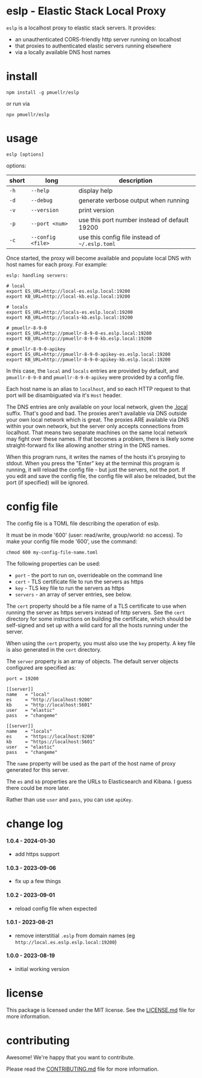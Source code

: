 eslp - Elastic Stack Local Proxy
================================================================================

`eslp` is a localhost proxy to elastic stack servers.  It provides:

- an unauthenticated CORS-friendly http server running on localhost
- that proxies to authenticated elastic servers running elsewhere
- via a locally available DNS host names

install
================================================================================

    npm install -g pmuellr/eslp

or run via

    npx pmuellr/eslp
    
usage
================================================================================

    eslp [options] 
    
options:

| short | long              | description
| ----- |------------------ | ---------------------------------------------
| `-h`  | `--help`          | display help
| `-d`  | `--debug`         | generate verbose output when running
| `-v`  | `--version`       | print version
| `-p`  | `--port <num>`    | use this port number instead of default 19200
| `-c`  | `--config <file>` | use this config file instead of `~/.eslp.toml`

Once started, the proxy will become available and populate local DNS
with host names for each proxy.  For example:

    eslp: handling servers:

    # local
    export ES_URL=http://local-es.eslp.local:19200
    export KB_URL=http://local-kb.eslp.local:19200

    # locals
    export ES_URL=http://locals-es.eslp.local:19200
    export KB_URL=http://locals-kb.eslp.local:19200

    # pmuellr-8-9-0
    export ES_URL=http://pmuellr-8-9-0-es.eslp.local:19200
    export KB_URL=http://pmuellr-8-9-0-kb.eslp.local:19200

    # pmuellr-8-9-0-apikey
    export ES_URL=http://pmuellr-8-9-0-apikey-es.eslp.local:19200
    export KB_URL=http://pmuellr-8-9-0-apikey-kb.eslp.local:19200

In this case, the `local` and `locals` entries are provided by default,
and `pmuellr-8-9-0` and `pmuellr-8-9-0-apikey` were provided by a 
config file.

Each host name is an alias to `localhost`, and so each HTTP request to
that port will be disambiguated via it's `Host` header.

The DNS entries are only available on your local network, given the [.local][]
suffix.  That's good and bad.  The proxies aren't available via DNS outside your
own local network which is great.  The proxies ARE available via DNS within your
own network, but the server only accepts connections from localhost.  That means
two separate machines on the same local network may fight over these names.  If
that becomes a problem, there is likely some straight-forward fix like allowing
another string in the DNS names.

When this program runs, it writes the names of the hosts it's proxying to stdout.
When you press the "Enter" key at the terminal this program is running, it will
reload the config file - but just the servers, not the port.  If you edit and
save the config file, the config file will also be reloaded, but the port (if
specified) will be ignored.

[.local]: https://en.wikipedia.org/wiki/.local

config file
================================================================================

The config file is a TOML file describing the operation of eslp.

It must be in mode '600' (user: read/write, group/world: no access).
To make your config file mode '600', use the command:

    chmod 600 my-config-file-name.toml

The following properties can be used:

- `port` - the port to run on, overrideable on the command line
- `cert` - TLS certificate file to run the servers as https
- `key` - TLS key file to run the servers as https
- `servers` - an array of server entries, see below.

The `cert` property should be a file name of a TLS certificate to use
when running the server as https servers instead of http servers.
See the `cert` directory for some instructions on building the
certificate, which should be self-signed and set up with a wild card
for all the hosts running under the server.

When using the `cert` property, you must also use the `key` property.
A key file is also generated in the `cert` directory.

The `server` property is an array of objects.  The default server objects
configured are specified as:

    port = 19200

    [[server]]
    name   = "local"
    es     = "http://localhost:9200"
    kb     = "http://localhost:5601"
    user   = "elastic"
    pass   = "changeme"

    [[server]]
    name   = "locals"
    es     = "https://localhost:9200"
    kb     = "https://localhost:5601"
    user   = "elastic"
    pass   = "changeme"

The `name` property will be used as the part of the host name of
proxy generated for this server.

The `es` and `kb` properties are the URLs to Elasticsearch and Kibana.
I guess there could be more later.

Rather than use `user` and `pass`, you can use `apiKey`.

change log
================================================================================

#### 1.0.4 - 2024-01-30

- add https support

#### 1.0.3 - 2023-09-06

- fix up a few things

#### 1.0.2 - 2023-09-01

- reload config file when expected

#### 1.0.1 - 2023-08-21

- remove interstitial `.eslp` from domain names (eg `http://local.es.eslp.eslp.local:19200`)

#### 1.0.0 - 2023-08-19

- initial working version

license
================================================================================

This package is licensed under the MIT license.  See the [LICENSE.md][] file
for more information.

contributing
================================================================================

Awesome!  We're happy that you want to contribute.

Please read the [CONTRIBUTING.md][] file for more information.


[LICENSE.md]: LICENSE.md
[CONTRIBUTING.md]: CONTRIBUTING.md
[CHANGELOG.md]: CHANGELOG.md